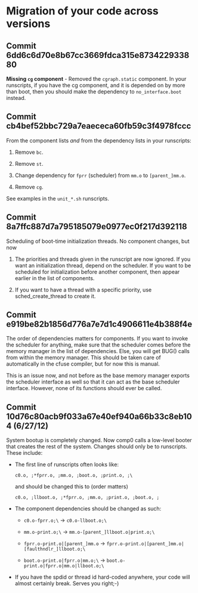 Migration of your code across versions
======================================

Commit 6dd6c6d70e8b67cc3669fdca315e873422933880
-----------------------------------------------

**Missing `cg` component** - Removed the `cgraph.static` component.  In
your runscripts, if you have the cg component, and it is depended on
by more than boot, then you should make the dependency to
`no_interface.boot` instead.

Commit cb4bef52bbc729a7eaececa60fb59c3f4978fccc
-----------------------------------------------

From the component lists *and* from the dependency lists in your
runscripts:

1. Remove `bc`.

2. Remove `st`.

3. Change dependency for `fprr` (scheduler) from `mm.o` to `[parent_]mm.o`.

4. Remove `cg`.

See examples in the `unit_*.sh` runscripts.

Commit 8a7ffc887d7a795185079e0977ec0f217d392118
-----------------------------------------------

Scheduling of boot-time initialization threads.  No component changes,
but now

1. The priorities and threads given in the runscript are now ignored.
If you want an initialization thread, depend on the scheduler.  If you
want to be scheduled for initialization before another component, then
appear earlier in the list of components.

2. If you want to have a thread with a specific priority, use
sched_create_thread to create it.

Commit e919be82b1856d776a7e7d1c4906611e4b388f4e
-----------------------------------------------

The order of dependencies matters for components.  If you want to
invoke the scheduler for anything, make sure that the scheduler comes
before the memory manager in the list of dependencies.  Else, you will
get BUG() calls from within the memory manager.  This should be taken
care of automatically in the cfuse compiler, but for now this is manual.

This is an issue now, and not before as the base memory manager
exports the scheduler interface as well so that it can act as the base
scheduler interface.  However, none of its functions should ever be
called.

Commit 10d76c80acb9f033a67e40ef940a66b33c8eb104 (6/27/12)
---------------------------------------------------------

System bootup is completely changed.  Now comp0 calls a low-level
booter that creates the rest of the system.  Changes should only be to
runscripts.  These include:

- The first line of runscripts often looks like:

  `c0.o, ;*fprr.o, ;mm.o, ;boot.o, ;print.o, ;\`

  and should be changed this to (order matters)

  `c0.o, ;llboot.o, ;*fprr.o, ;mm.o, ;print.o, ;boot.o, ;`

- The component dependencies should be changed as such:

  + `c0.o-fprr.o;\` -> `c0.o-llboot.o;\`

  + `mm.o-print.o;\` ->  `mm.o-[parent_]llboot.o|print.o;\`

  + `fprr.o-print.o|[parent_]mm.o` -> `fprr.o-print.o|[parent_]mm.o|[faulthndlr_]llboot.o;\`

  + `boot.o-print.o|fprr.o|mm.o;\` -> `boot.o-print.o|fprr.o|mm.o|llboot.o;\`

- If you have the spdid or thread id hard-coded anywhere, your code
  will almost certainly break.  Serves you right;-)
